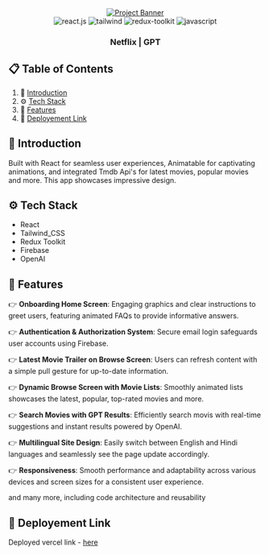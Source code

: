 <div align="center">
    <a href="https://netflix-gpt-seven-black.vercel.app/" target="_blank">
      <img src="https://qph.cf2.quoracdn.net/main-qimg-4da995e44ae7bebbcdd7154379db416e" alt="Project Banner">
    </a>
  <br />

  <div>
    <img src="https://img.shields.io/badge/React-20232A?style=for-the-badge&logo=react&logoColor=61DAFB" alt="react.js" />
    <img src="https://img.shields.io/badge/Tailwind_CSS-38B2AC?style=for-the-badge&logo=tailwind-css&logoColor=white" alt="tailwind" />
    <img src="https://img.shields.io/badge/Redux-593D88?style=for-the-badge&logo=redux&logoColor=white" alt="redux-toolkit" />
    <img src="https://img.shields.io/badge/JavaScript-323330?style=for-the-badge&logo=javascript&logoColor=F7DF1E" alt="javascript" />
  </div>

  <h3 align="center">Netflix | GPT</h3>

</div>

## 📋 <a name="table">Table of Contents</a>

1. 🚀 [Introduction](#introduction)
2. ⚙️ [Tech Stack](#tech-stack)
3. 🔋  [Features](#features)
4. 🔗 [Deployement Link](#links)

## <a name="introduction">🚀 Introduction</a>

Built with React for seamless user experiences, Animatable for captivating animations, and integrated Tmdb Api's for latest movies, popular movies and more. This app showcases impressive design.

## <a name="tech-stack">⚙️ Tech Stack</a>

- React
- Tailwind_CSS
- Redux Toolkit
- Firebase
- OpenAI

## <a name="features">🔋 Features</a>

👉 **Onboarding Home Screen**: Engaging graphics and clear instructions to greet users, featuring animated FAQs to provide informative answers.

👉 **Authentication & Authorization System**: Secure email login safeguards user accounts using Firebase.

👉 **Latest Movie Trailer on Browse Screen**: Users can refresh content with a simple pull gesture for up-to-date information.

👉 **Dynamic Browse Screen with Movie Lists**: Smoothly animated lists showcases the latest, popular, top-rated movies and more.

👉 **Search Movies with GPT Results**: Efficiently search movis with real-time suggestions and instant results powered by OpenAI.

👉 **Multilingual Site Design**: Easily switch between English and Hindi languages and seamlessly see the page update accordingly.

👉 **Responsiveness**: Smooth performance and adaptability across various devices and screen sizes for a consistent user experience.

and many more, including code architecture and reusability 

## <a name="links">🔗 Deployement Link</a>

Deployed vercel link - [here](https://netflix-gpt-seven-black.vercel.app)

#
